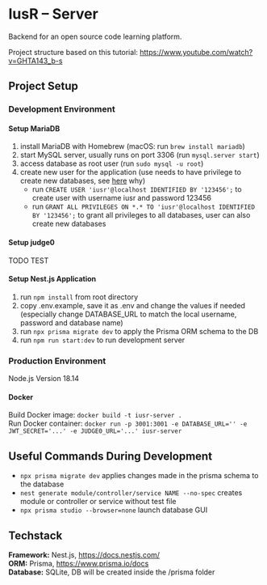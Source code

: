 # IusR – Server

Backend for an open source code learning platform.

Project structure based on this tutorial: https://www.youtube.com/watch?v=GHTA143_b-s

## Project Setup

### Development Environment

#### Setup MariaDB

1. install MariaDB with Homebrew (macOS: run `brew install mariadb`)
2. start MySQL server, usually runs on port 3306 (run `mysql.server start`)
3. access database as root user (run `sudo mysql -u root`)
4. create new user for the application (use needs to have privilege to create new databases, see [here](https://www.prisma.io/docs/concepts/components/prisma-migrate/shadow-database#shadow-database-user-permissions) why)
   - run `CREATE USER 'iusr'@localhost IDENTIFIED BY '123456';` to create user with username iusr and password 123456
   - run `GRANT ALL PRIVILEGES ON *.* TO 'iusr'@localhost IDENTIFIED BY '123456';` to grant all privileges to all databases, user can also create new databases

#### Setup judge0

TODO
TEST

#### Setup Nest.js Application

1. run `npm install` from root directory
2. copy .env.example, save it as .env and change the values if needed (especially change DATABASE_URL to match the local username, password and database name)
3. run `npx prisma migrate dev` to apply the Prisma ORM schema to the DB
4. run `npm run start:dev` to run development server

### Production Environment

Node.js Version 18.14

#### Docker

Build Docker image: `docker build -t iusr-server .`  
Run Docker container: `docker run -p 3001:3001 -e DATABASE_URL='' -e JWT_SECRET='...' -e JUDGE0_URL='...' iusr-server`

## Useful Commands During Development

- `npx prisma migrate dev` applies changes made in the prisma schema to the database
- `nest generate module/controller/service NAME --no-spec` creates module or controller or service without test file
- `npx prisma studio --browser=none` launch database GUI

## Techstack

**Framework:** Nest.js, https://docs.nestjs.com/  
**ORM:** Prisma, https://www.prisma.io/docs  
**Database:** SQLite, DB will be created inside the /prisma folder
